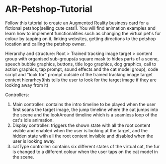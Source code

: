 # AR-Petshop-Tutorial
Follow this tutorial to create an Augmented Reality business card for a fictional petshop(selling cute cats!). You will find animation examples and learn how to implement functionalities such as changing the virtual pet's fur colour by tapping on it, linking websites, getting directions to the petshop location and calling the petshop owner. 

Hierarchy and structure:
Root > Trained tracking image target > content group with organised sub-groups(a square mask to hides parts of a scene, speech bubble graphics, buttons, title logo graphics, dog graphics, call to action graphics, tap prompt, sound effects and the cat model group), code script and "look for" prompt outside of the trained tracking image target content hierarhcy(this tells the user to look for the target image if they are looking away from it)

Controllers:
1. Main controller: contains the intro timeline to be played when the user first scans the target image, the jump timeline where the cat jumps into the scene and the lookAround timeline which is a seamless loop of the cat's idle animation.
2. Display controller: triggers the shown state with all the root content visible and enabled when the user is looking at the target, and the hidden state with all the root content invisible and disabled when the user is looking away.
3. catType controller: contains six different states of the virtual cat, the fur is changed to a different colour when the user taps on the cat model in the scene.

